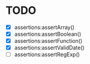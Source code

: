 TODO
====

- [x] assertions:assertArray()
- [x] assertions:assertBoolean()
- [x] assertions:assertFunction()
- [x] assertions:assertValidDate()
- [ ] assertions:assertRegExp()
